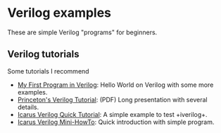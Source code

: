 # Verilog examples

These are simple Verilog "programs" for beginners.

## Verilog tutorials

Some tutorials I recommend

* [My First Program in Verilog][0]: Hello World on Verilog with some more examples.
* [Princeton's Verilog Tutorial][1]: (PDF) Long presentation with several details.
* [Icarus Verilog Quick Tutorial][2]: A simple example to test +iverilog+.
* [Icarus Verilog Mini-HowTo][3]: Quick introduction with simple program.
 
[0]: http://www.asic-world.com/verilog/first1.html#Hello_World_Program
[1]: http://parallel.princeton.edu/classes/ele475/spring_2012/lib/exe/fetch.php?media=verilog.pdf
[2]: http://www.swarthmore.edu/NatSci/mzucker1/e15/iverilog-instructions.html
[3]: http://www.rowetel.com/blog/?p=13
